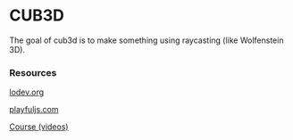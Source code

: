 # CUB3D
The goal of cub3d is to make something using raycasting (like Wolfenstein 3D).
### Resources
[lodev.org](https://lodev.org/cgtutor/raycasting.html)

[playfuljs.com](http://www.playfuljs.com/a-first-person-engine-in-265-lines/)

[Course (videos)](drive.google.com/drive/folders/1HRowramI3x8R06pPBE2limnAULyTAlJR)
